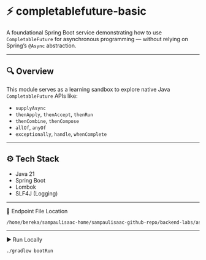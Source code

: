 # ⚡ completablefuture-basic

A foundational Spring Boot service demonstrating how to use `CompletableFuture` for asynchronous programming — without relying on Spring’s `@Async` abstraction.

---

## 🔍 Overview

This module serves as a learning sandbox to explore native Java `CompletableFuture` APIs like:

- `supplyAsync`
- `thenApply`, `thenAccept`, `thenRun`
- `thenCombine`, `thenCompose`
- `allOf`, `anyOf`
- `exceptionally`, `handle`, `whenComplete`

---

## ⚙️ Tech Stack

- Java 21
- Spring Boot
- Lombok
- SLF4J (Logging)

---
📂 Endpoint File Location

```bash
/home/bereka/sampaulisaac-home/sampaulisaac-github-repo/backend-labs/async-patterns/completablefuture-basic/endpoints/test_endpoints.txt
```
---
▶️ Run Locally

```bash
./gradlew bootRun
```

